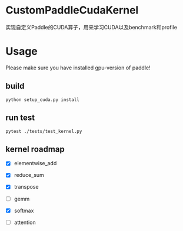 # CustomPaddleCudaKernel
实现自定义Paddle的CUDA算子，用来学习CUDA以及benchmark和profile

# Usage
Please make sure you have installed gpu-version of paddle!
## build
```
python setup_cuda.py install
```
## run test
```
pytest ./tests/test_kernel.py
```

## kernel roadmap

- [x] elementwise_add
- [x] reduce_sum
- [x] transpose
- [ ] gemm
- [x] softmax
- [ ] attention


